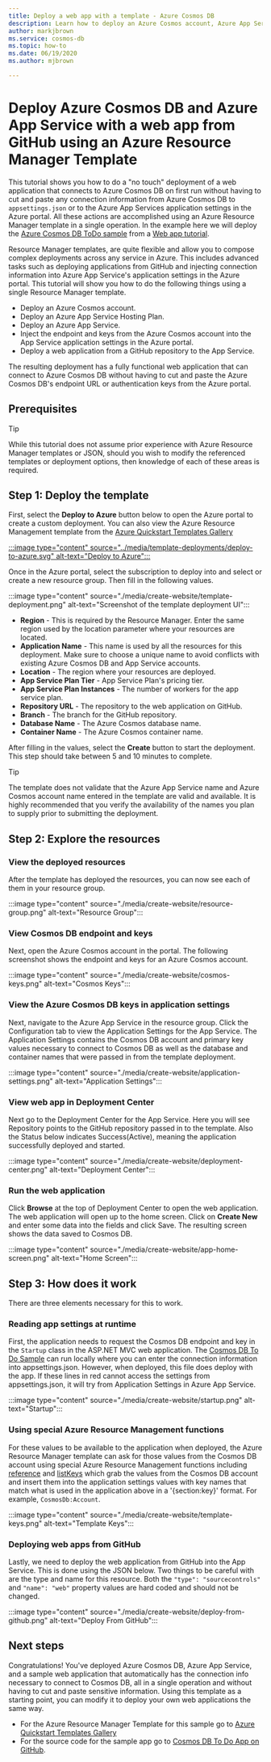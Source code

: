 ```yaml
---
title: Deploy a web app with a template - Azure Cosmos DB
description: Learn how to deploy an Azure Cosmos account, Azure App Service Web Apps, and a sample web application using an Azure Resource Manager template.
author: markjbrown
ms.service: cosmos-db
ms.topic: how-to
ms.date: 06/19/2020
ms.author: mjbrown

---
```

# Deploy Azure Cosmos DB and Azure App Service with a web app from GitHub using an Azure Resource Manager Template

This tutorial shows you how to do a "no touch" deployment of a web application that connects to Azure Cosmos DB on first run without having to cut and paste any connection information from Azure Cosmos DB to `appsettings.json` or to the Azure App Services application settings in the Azure portal. All these actions are accomplished using an Azure Resource Manager template in a single operation. In the example here we will deploy the [Azure Cosmos DB ToDo sample](https://github.com/Azure-Samples/cosmos-dotnet-core-todo-app) from a [Web app tutorial](sql-api-dotnet-application.md).

Resource Manager templates, are quite flexible and allow you to compose complex deployments across any service in Azure. This includes advanced tasks such as deploying applications from GitHub and injecting connection information into Azure App Service's application settings in the Azure portal. This tutorial will show you how to do the following things using a single Resource Manager template.

* Deploy an Azure Cosmos account.
* Deploy an Azure App Service Hosting Plan.
* Deploy an Azure App Service.
* Inject the endpoint and keys from the Azure Cosmos account into the App Service application settings in the Azure portal.
* Deploy a web application from a GitHub repository to the App Service.

The resulting deployment has a fully functional web application that can connect to Azure Cosmos DB without having to cut and paste the Azure Cosmos DB's endpoint URL or authentication keys from the Azure portal.

## Prerequisites

> [!TIP]
> While this tutorial does not assume prior experience with Azure Resource Manager templates or JSON, should you wish to modify the referenced templates or deployment options, then knowledge of each of these areas is required.

## Step 1: Deploy the template

First, select the **Deploy to Azure** button below to open the Azure portal to create a custom deployment. You can also view the Azure Resource Management template from the [Azure Quickstart Templates Gallery](https://github.com/Azure/azure-quickstart-templates/tree/master/101-cosmosdb-webapp)

[:::image type="content" source="../media/template-deployments/deploy-to-azure.svg" alt-text="Deploy to Azure":::](https://portal.azure.com/#create/Microsoft.Template/uri/https%3A%2F%2Fraw.githubusercontent.com%2FAzure%2Fazure-quickstart-templates%2Fmaster%2F101-cosmosdb-webapp%2Fazuredeploy.json)

Once in the Azure portal, select the subscription to deploy into and select or create a new resource group. Then fill in the following values.

:::image type="content" source="./media/create-website/template-deployment.png" alt-text="Screenshot of the template deployment UI":::

* **Region** - This is required by the Resource Manager. Enter the same region used by the location parameter where your resources are located.
* **Application Name** - This name is used by all the resources for this deployment. Make sure to choose a unique name to avoid conflicts with existing Azure Cosmos DB and App Service accounts.
* **Location** - The region where your resources are deployed.
* **App Service Plan Tier** - App Service Plan's pricing tier.
* **App Service Plan Instances** - The number of workers for the app service plan.
* **Repository URL** - The repository to the web application on GitHub.
* **Branch** - The branch for the GitHub repository.
* **Database Name** - The Azure Cosmos database name.
* **Container Name** - The Azure Cosmos container name.

After filling in the values, select the **Create** button to start the deployment. This step should take between 5 and 10 minutes to complete.

> [!TIP]
> The template does not validate that the Azure App Service name and Azure Cosmos account name entered in the template are valid and available. It is highly recommended that you verify the availability of the names you plan to supply prior to submitting the deployment.


## Step 2: Explore the resources

### View the deployed resources

After the template has deployed the resources, you can now see each of them in your resource group.

:::image type="content" source="./media/create-website/resource-group.png" alt-text="Resource Group":::

### View Cosmos DB endpoint and keys

Next, open the Azure Cosmos account in the portal. The following screenshot shows the endpoint and keys for an Azure Cosmos account.

:::image type="content" source="./media/create-website/cosmos-keys.png" alt-text="Cosmos Keys":::

### View the Azure Cosmos DB keys in application settings

Next, navigate to the Azure App Service in the resource group. Click the Configuration tab to view the Application Settings for the App Service. The Application Settings contains the Cosmos DB account and primary key values necessary to connect to Cosmos DB as well as the database and container names that were passed in from the template deployment.

:::image type="content" source="./media/create-website/application-settings.png" alt-text="Application Settings":::

### View web app in Deployment Center

Next go to the Deployment Center for the App Service. Here you will see Repository points to the GitHub repository passed in to the template. Also the Status below indicates Success(Active), meaning the application successfully deployed and started.

:::image type="content" source="./media/create-website/deployment-center.png" alt-text="Deployment Center":::

### Run the web application

Click **Browse** at the top of Deployment Center to open the web application. The web application will open up to the home screen. Click on **Create New** and enter some data into the fields and click Save. The resulting screen shows the data saved to Cosmos DB.

:::image type="content" source="./media/create-website/app-home-screen.png" alt-text="Home Screen":::

## Step 3: How does it work

There are three elements necessary for this to work.

### Reading app settings at runtime

First, the application needs to request the Cosmos DB endpoint and key in the `Startup` class in the ASP.NET MVC web application. The [Cosmos DB To Do Sample](https://github.com/Azure-Samples/cosmos-dotnet-core-todo-app) can run locally where you can enter the connection information into appsettings.json. However, when deployed, this file does deploy with the app. If these lines in red cannot access the settings from appsettings.json, it will try from Application Settings in Azure App Service.

:::image type="content" source="./media/create-website/startup.png" alt-text="Startup":::

### Using special Azure Resource Management functions

For these values to be available to the application when deployed, the Azure Resource Manager template can ask for those values from the Cosmos DB account using special Azure Resource Management functions including [reference](../azure-resource-manager/templates/template-functions-resource.md#reference) and [listKeys](../azure-resource-manager/templates/template-functions-resource.md#listkeys) which grab the values from the Cosmos DB account and insert them into the application settings values with key names that match what is used in the application above in a '{section:key}' format. For example, `CosmosDb:Account`.

:::image type="content" source="./media/create-website/template-keys.png" alt-text="Template Keys":::

### Deploying web apps from GitHub

Lastly, we need to deploy the web application from GitHub into the App Service. This is done using the JSON below. Two things to be careful with are the type and name for this resource. Both the `"type": "sourcecontrols"` and `"name": "web"` property values are hard coded and should not be changed.

:::image type="content" source="./media/create-website/deploy-from-github.png" alt-text="Deploy From GitHub":::

## Next steps

Congratulations! You've deployed Azure Cosmos DB, Azure App Service, and a sample web application that automatically has the connection info necessary to connect to Cosmos DB, all in a single operation and without having to cut and paste sensitive information. Using this template as a starting point, you can modify it to deploy your own web applications the same way.

* For the Azure Resource Manager Template for this sample go to [Azure Quickstart Templates Gallery](https://github.com/Azure/azure-quickstart-templates/tree/master/101-cosmosdb-webapp)
* For the source code for the sample app go to [Cosmos DB To Do App on GitHub](https://github.com/Azure-Samples/cosmos-dotnet-core-todo-app).
